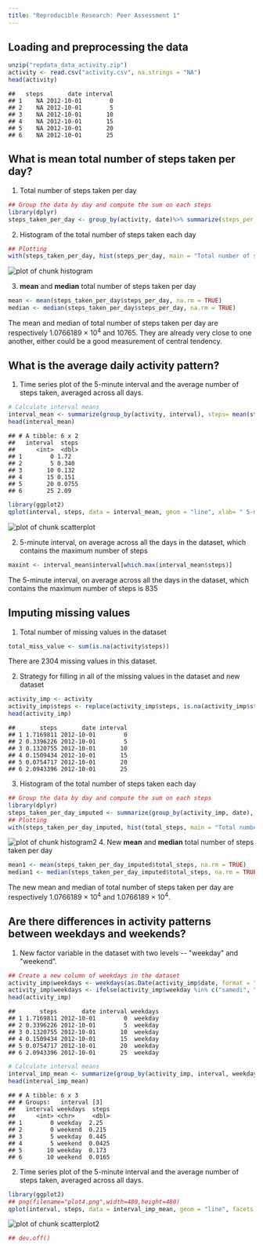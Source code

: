 ```yaml
---
title: "Reproducible Research: Peer Assessment 1"
---
```



## Loading and preprocessing the data


```r
unzip("repdata_data_activity.zip")
activity <- read.csv("activity.csv", na.strings = "NA")
head(activity)
```

```
##   steps       date interval
## 1    NA 2012-10-01        0
## 2    NA 2012-10-01        5
## 3    NA 2012-10-01       10
## 4    NA 2012-10-01       15
## 5    NA 2012-10-01       20
## 6    NA 2012-10-01       25
```


## What is mean total number of steps taken per day?

1. Total number of steps taken per day

```r
## Group the data by day and compute the sum on each steps
library(dplyr)
steps_taken_per_day <- group_by(activity, date)%>% summarize(steps_per_day = sum(steps))
```

2. Histogram of the total number of steps taken each day

```r
## Plotting
with(steps_taken_per_day, hist(steps_per_day, main = "Total number of steps taken each day"))
```

![plot of chunk histogram](figure/histogram-1.png)

3. **mean** and **median** total number of steps taken per day

```r
mean <- mean(steps_taken_per_day$steps_per_day, na.rm = TRUE)
median <- median(steps_taken_per_day$steps_per_day, na.rm = TRUE)
```

The mean and median of total number of steps taken per day are respectively 1.0766189 &times; 10<sup>4</sup> and 10765. They are already very close to one another, either could be a good measurement of central tendency.


## What is the average daily activity pattern?

1. Time series plot of the 5-minute interval and the average number of steps taken, averaged across all days.


```r
# Calculate interval means
interval_mean <- summarize(group_by(activity, interval), steps= mean(steps, na.rm=TRUE))
head(interval_mean)
```

```
## # A tibble: 6 x 2
##   interval  steps
##      <int>  <dbl>
## 1        0 1.72  
## 2        5 0.340 
## 3       10 0.132 
## 4       15 0.151 
## 5       20 0.0755
## 6       25 2.09
```


```r
library(ggplot2)
qplot(interval, steps, data = interval_mean, geom = "line", xlab= " 5-minute interval", ylab = "number of steps taken")
```

![plot of chunk scatterplot](figure/scatterplot-1.png)

2. 5-minute interval, on average across all the days in the dataset, which contains the maximum number of steps


```r
maxint <- interval_mean$interval[which.max(interval_mean$steps)]
```
The 5-minute interval, on average across all the days in the dataset, which contains the maximum number of steps is 835


## Imputing missing values

1. Total number of missing values in the dataset 


```r
total_miss_value <- sum(is.na(activity$steps))
```

There are 2304 missing values in this dataset.

2. Strategy for filling in all of the missing values in the dataset and new dataset


```r
activity_imp <- activity
activity_imp$steps <- replace(activity_imp$steps, is.na(activity_imp$steps), interval_mean$steps)
head(activity_imp)
```

```
##       steps       date interval
## 1 1.7169811 2012-10-01        0
## 2 0.3396226 2012-10-01        5
## 3 0.1320755 2012-10-01       10
## 4 0.1509434 2012-10-01       15
## 5 0.0754717 2012-10-01       20
## 6 2.0943396 2012-10-01       25
```

3. Histogram of the total number of steps taken each day


```r
## Group the data by day and compute the sum on each steps
library(dplyr)
steps_taken_per_day_imputed <- summarize(group_by(activity_imp, date), total_steps = sum(steps))
## Plotting
with(steps_taken_per_day_imputed, hist(total_steps, main = "Total number of steps taken each day with imputed data"))
```

![plot of chunk histogram2](figure/histogram2-1.png)
4. New **mean** and **median** total number of steps taken per day

```r
mean1 <- mean(steps_taken_per_day_imputed$total_steps, na.rm = TRUE)
median1 <- median(steps_taken_per_day_imputed$total_steps, na.rm = TRUE)
```

The new mean and median of total number of steps taken per day are respectively 1.0766189 &times; 10<sup>4</sup> and 1.0766189 &times; 10<sup>4</sup>.

## Are there differences in activity patterns between weekdays and weekends?

1. New factor variable in the dataset with two levels -- "weekday" and "weekend".


```r
## Create a new column of weekdays in the dataset
activity_imp$weekdays <- weekdays(as.Date(activity_imp$date, format = "%Y-%m-%d"))
activity_imp$weekdays <- ifelse(activity_imp$weekday %in% c("samedi", "dimanche"), "weekend", "weekday")
head(activity_imp)
```

```
##       steps       date interval weekdays
## 1 1.7169811 2012-10-01        0  weekday
## 2 0.3396226 2012-10-01        5  weekday
## 3 0.1320755 2012-10-01       10  weekday
## 4 0.1509434 2012-10-01       15  weekday
## 5 0.0754717 2012-10-01       20  weekday
## 6 2.0943396 2012-10-01       25  weekday
```


```r
# Calculate interval means
interval_imp_mean <- summarize(group_by(activity_imp, interval, weekdays), steps= mean(steps))
head(interval_imp_mean)
```

```
## # A tibble: 6 x 3
## # Groups:   interval [3]
##   interval weekdays  steps
##      <int> <chr>     <dbl>
## 1        0 weekday  2.25  
## 2        0 weekend  0.215 
## 3        5 weekday  0.445 
## 4        5 weekend  0.0425
## 5       10 weekday  0.173 
## 6       10 weekend  0.0165
```

2. Time series plot of the 5-minute interval and the average number of steps taken, averaged across all days.


```r
library(ggplot2)
## png(filename="plot4.png",width=480,height=480)
qplot(interval, steps, data = interval_imp_mean, geom = "line", facets = .~ weekdays, xlab= " 5-minute interval", ylab = "number of steps taken")
```

![plot of chunk scatterplot2](figure/scatterplot2-1.png)

```r
## dev.off()
```


